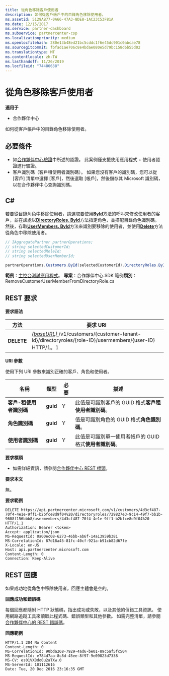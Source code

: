 ```yaml
---
title: 從角色移除客戶使用者
description: 如何從客戶帳戶中的目錄角色移除使用者。
ms.assetid: 5129AB77-0A66-47A3-8DE8-1AC23C53F81A
ms.date: 12/15/2017
ms.service: partner-dashboard
ms.subservice: partnercenter-csp
ms.localizationpriority: medium
ms.openlocfilehash: 280e13b48ed21bc5cddc1f6e45dc901c0abcae78
ms.sourcegitcommit: fbfad1ae706c8e4bdae080e5d79bc158d6b55d02
ms.translationtype: MT
ms.contentlocale: zh-TW
ms.lasthandoff: 11/26/2019
ms.locfileid: "74486638"
---
```

# <a name="remove-a-customer-user-from-a-role"></a>從角色移除客戶使用者


**適用于**

- 合作夥伴中心

如何從客戶帳戶中的目錄角色移除使用者。

## <a name="span-idprerequisitesspan-idprerequisitesspan-idprerequisitesprerequisites"></a><span id="Prerequisites"/><span id="prerequisites"/><span id="PREREQUISITES"/>必要條件


- 如[合作夥伴中心驗證](partner-center-authentication.md)中所述的認證。 此案例僅支援使用應用程式 + 使用者認證進行驗證。
- 客戶識別碼（客戶租使用者識別碼）。 如果您沒有客戶的識別碼，您可以從 [客戶] 清單中選擇 [客戶]，然後選取 [帳戶]，然後儲存其 Microsoft 識別碼，以在合作夥伴中心查詢識別碼。

## <a name="span-idc_span-idc_c"></a><span id="C_"/><span id="c_"/>C#


若要從目錄角色中移除使用者，請選取要使用[**ById**](https://docs.microsoft.com/dotnet/api/microsoft.store.partnercenter.customers.icustomercollection.byid)方法的呼叫來修改使用者的客戶，並在該處以[**DirectoryRoles. ById**](https://docs.microsoft.com/dotnet/api/microsoft.store.partnercenter.customerdirectoryroles.idirectoryrolecollection.byid)方法指定角色，並搭配目錄角色識別碼。 然後，存取[**UserMembers. ById**](https://docs.microsoft.com/dotnet/api/microsoft.store.partnercenter.customerdirectoryroles.iusermembercollection.byid)方法來識別要移除的使用者，並使用[**Delete**](https://docs.microsoft.com/dotnet/api/microsoft.store.partnercenter.customerdirectoryroles.iusermember.delete)方法從角色中移除使用者。

``` csharp
// IAggregatePartner partnerOperations;
// string selectedCustomerId;
// string selectedRoleId;
// string selectedUserMemberId;

partnerOperations.Customers.ById(selectedCustomerId).DirectoryRoles.ById(selectedRoleId).UserMembers.ById(selectedUserMemberId).Delete();
```

**範例**：[主控台測試應用程式](console-test-app.md)。 **專案**：合作夥伴中心 SDK 範例**類別**： RemoveCustomerUserMemberFromDirectoryRole.cs

## <a name="span-idrest_requestspan-idrest_requestspan-idrest_requestrest-request"></a><span id="REST_Request"/><span id="rest_request"/><span id="REST_REQUEST"/>REST 要求


**要求語法**

| 方法     | 要求 URI                                                                                                                           |
|------------|---------------------------------------------------------------------------------------------------------------------------------------|
| **DELETE** | [ *{baseURL}* ](partner-center-rest-urls.md)/v1/customers/{customer-tenant-id}/directoryroles/{role-ID}/usermembers/{user-ID} HTTP/1。1 |

 

**URI 參數**

使用下列 URI 參數來識別正確的客戶、角色和使用者。

| 名稱                   | 類型     | 必要 | 描述                                                                        |
|------------------------|----------|----------|------------------------------------------------------------------------------------|
| **客戶-租使用者識別碼** | **guid** | Y        | 此值是可識別客戶的 GUID 格式**客戶租使用者識別碼**。 |
| **角色識別碼**            | **guid** | Y        | 值是可識別角色的 GUID 格式**角色識別碼**。                |
| **使用者識別碼**            | **guid** | Y        | 此值是可識別單一使用者帳戶的 GUID 格式**使用者識別碼**。   |

 

**要求標頭**

- 如需詳細資訊，請參閱[合作夥伴中心 REST 標頭](headers.md)。

**要求本文**

無。

**要求範例**

```http
DELETE https://api.partnercenter.microsoft.com/v1/customers/4d3cf487-70f4-4e1e-9ff1-b2bfce8d9f04%20/directoryroles/729827e3-9c14-49f7-bb1b-9608f156bbb8/usermembers/4d3cf487-70f4-4e1e-9ff1-b2bfce8d9f04%20 HTTP/1.1
Authorization: Bearer <token>
Accept: application/json
MS-RequestId: 0a00ec08-6273-46bb-ab6f-14a13959b381
MS-CorrelationId: 87d18a45-81fc-40cf-921a-b91cb82d67fe
X-Locale: en-US
Host: api.partnercenter.microsoft.com
Content-Length: 0
Connection: Keep-Alive  
```

## <a name="span-idrest_responsespan-idrest_responsespan-idrest_responserest-response"></a><span id="REST_Response"/><span id="rest_response"/><span id="REST_RESPONSE"/>REST 回應


如果成功地從角色中移除使用者，回應主體會是空的。

**回應成功和錯誤碼**

每個回應都隨附 HTTP 狀態碼，指出成功或失敗，以及其他的偵錯工具資訊。 使用網路追蹤工具來讀取此程式碼、錯誤類型和其他參數。 如需完整清單，請參閱[合作夥伴中心的 REST 錯誤碼](error-codes.md)。

**回應範例**

```http
HTTP/1.1 204 No Content
Content-Length: 0
MS-CorrelationId: 90bda268-7929-4ad6-be01-89c5af5fc504
MS-RequestId: e784d7aa-8c8d-45ee-8f97-9e09823d7338
MS-CV: es01VX8do0u2aTXw.0
MS-ServerId: 101112616
Date: Tue, 20 Dec 2016 23:16:35 GMT
```

 

 




